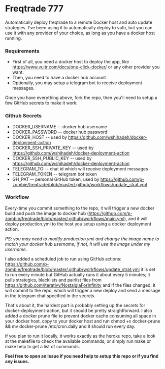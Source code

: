 # Freqtrade 777

Automatically deploy freqtrade to a remote Docker host and auto update strategies.
I've been using it to automatically deploy to vultr, but you can use it with any provider of your choice, as long as you have a docker host running.

### Requirements

- First of all, you need a docker host to deploy the app, like https://www.vultr.com/docs/one-click-docker/ or any other provider you want.
- Then, you need to have a docker hub account
- Optionally, you may setup a telegram bot to receive deployment messages.

Once you have everything above, fork the repo, then you'll need to setup a few GitHub secrets to make it work:

### Github Secrets

- DOCKER_USERNAME -- docker hub username
- DOCKER_PASSWORD -- docker hub password
- DOCKER_HOST -- used by https://github.com/wshihadeh/docker-deployment-action
- DOCKER_SSH_PRIVATE_KEY -- used by https://github.com/wshihadeh/docker-deployment-action
- DOCKER_SSH_PUBLIC_KEY -- used by https://github.com/wshihadeh/docker-deployment-action
- TELEGRAM_TO -- chat id which will receive deployment messages
- TELEGRAM_TOKEN -- telegram bot token
- GH_PAT -- personal GitHub token, used by https://github.com/p-zombie/freqtrade/blob/master/.github/workflows/update_strat.yml

### Workflow

Every-time you commit something to the repo, it will trigger a new docker build and push the image to docker hub (https://github.com/p-zombie/freqtrade/blob/master/.github/workflows/main.yml), and it will deploy production.yml to the host you setup using a docker deployment action.

_PS; you may need to modify production.yml and change the image name to match your docker hub username, if not, it will use the image under my username._

I also added a scheduled job to run using GitHub actions: https://github.com/p-zombie/freqtrade/blob/master/.github/workflows/update_strat.yml
it is set to run every minute but GitHub actually runs it about every 5 minutes; it pulls strategies, blacklists and pairlist files from https://github.com/iterativv/NostalgiaForInfinity and if the files changed, it will commit to the repo, which will trigger a new deploy and send a message in the telegram chat specified in the secrets.

That's about it, the hardest part is probably setting up the secrets for docker-deployment-action, but it should be pretty straightforward. I also added a docker prune file to prevent docker cache consuming all space in your docker host, copy to your docker host and run chmod +x docker-prune && mv docker-prune /etc/cron.daily and it should run every day.

if you plan to run it locally, it works exactly as the heroku repo, take a look at the makefile to check the available commands, or simply run make or make help to get a list of commands.

**Feel free to open an Issue if you need help to setup this repo or if you find any issues.**
